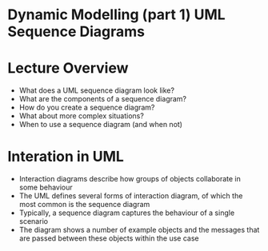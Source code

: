 # Dynamic Modelling (part 1) UML Sequence Diagrams

# Lecture Overview

- What does a UML sequence diagram look like?
- What are the components of a sequence diagram?
- How do you create a sequence diagram?
- What about more complex situations?
- When to use a sequence diagram (and when not)

# Interation in UML

- Interaction diagrams describe how groups of objects collaborate in some behaviour
- The UML defines several forms of interaction diagram, of which the most common is the sequence diagram
- Typically, a sequence diagram captures the behaviour of a single scenario
- The diagram shows a number of example objects and the messages that are passed between these objects within the use case
